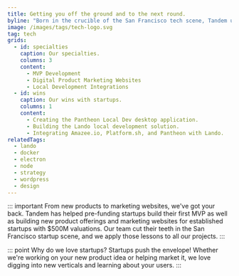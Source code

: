 ```yaml
---
title: Getting you off the ground and to the next round.
byline: "Born in the crucible of the San Francisco tech scene, Tandem understands startups."
image: /images/tags/tech-logo.svg
tag: tech
grids:
  - id: specialties
    caption: Our specialties.
    columns: 3
    content:
      - MVP Development
      - Digital Product Marketing Websites
      - Local Development Integrations
  - id: wins
    caption: Our wins with startups.
    columns: 1
    content:
      - Creating the Pantheon Local Dev desktop application.
      - Building the Lando local development solution.
      - Integrating Amazee.io, Platform.sh, and Pantheon with Lando.
relatedTags:
  - lando
  - docker
  - electron
  - node
  - strategy
  - wordpress
  - design
---
```


::: important From new products to marketing websites, we've got your back.
Tandem has helped pre-funding startups build their first MVP as well as building new product offerings and marketing websites for established startups with $500M valuations. Our team cut their teeth in the San Francisco startup scene, and we apply those lessons to all our projects.
:::

::: point Why do we love startups?
Startups push the envelope! Whether we're working on your new product idea or helping market it, we love digging into new verticals and learning about your users.
:::
